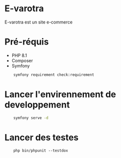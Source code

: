 # E-varotra

E-varotra est un site e-commerce

# Pré-réquis

* PHP 8.1
* Composer
* Symfony 

```bash
    symfony requirement check:requirement
```

# Lancer l'envirennement de developpement

```bash
    symfony serve -d
```

# Lancer des testes
```
    php bin/phpunit --testdox
```